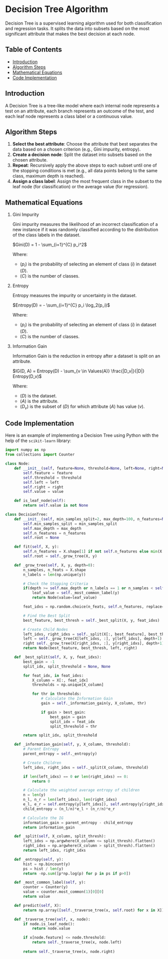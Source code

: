 # Decision Tree Algorithm

Decision Tree is a supervised learning algorithm used for both classification and regression tasks. It splits the data into subsets based on the most significant attribute that makes the best decision at each node.

## Table of Contents
- [Introduction](#introduction)
- [Algorithm Steps](#algorithm-steps)
- [Mathematical Equations](#mathematical-equations)
- [Code Implementation](#code-implementation)

## Introduction

A Decision Tree is a tree-like model where each internal node represents a test on an attribute, each branch represents an outcome of the test, and each leaf node represents a class label or a continuous value.

## Algorithm Steps

1. **Select the best attribute**: Choose the attribute that best separates the data based on a chosen criterion (e.g., Gini impurity, entropy).
2. **Create a decision node**: Split the dataset into subsets based on the chosen attribute.
3. **Repeat**: Recursively apply the above steps to each subset until one of the stopping conditions is met (e.g., all data points belong to the same class, maximum depth is reached).
4. **Assign a class label**: Assign the most frequent class in the subset to the leaf node (for classification) or the average value (for regression).

## Mathematical Equations

1. Gini Impurity

    Gini impurity measures the likelihood of an incorrect classification of a new instance if it was randomly classified according to the distribution of the class labels in the dataset.

    $Gini(D) = 1 - \sum_{i=1}^{C} p_i^2$

    Where:
    - $( p_i )$ is the probability of selecting an element of class $( i )$ in dataset $( D )$.
    - $( C )$ is the number of classes.

2. Entropy

    Entropy measures the impurity or uncertainty in the dataset.

    $Entropy(D) = - \sum_{i=1}^{C} p_i \log_2(p_i)$

    Where:
    - $( p_i )$ is the probability of selecting an element of class $( i )$ in dataset $( D )$.
    - $( C )$ is the number of classes.

3. Information Gain

    Information Gain is the reduction in entropy after a dataset is split on an attribute.

    $IG(D, A) = Entropy(D) - \sum_{v \in Values(A)} \frac{|D_v|}{|D|} Entropy(D_v)$

    Where:
    - $( D )$ is the dataset.
    - $( A )$ is the attribute.
    - $( D_v )$ is the subset of $( D )$ for which attribute $( A )$ has value $( v )$.

## Code Implementation

Here is an example of implementing a Decision Tree using Python with the help of the `scikit-learn` library:

```python
import numpy as np
from collections import Counter

class Node:
    def __init__(self, feature=None, threshold=None, left=None, right=None, *, value=None):
        self.feature = feature
        self.threshold = threshold
        self.left = left
        self.right = right
        self.value = value

    def is_leaf_node(self):
        return self.value is not None

class DecisionTree:
    def __init__(self, min_samples_split=2, max_depth=100, n_features=None):
        self.min_samples_split = min_samples_split
        self.max_depth = max_depth
        self.n_features = n_features
        self.root = None

    def fit(self, X, y):
        self.n_features = X.shape[1] if not self.n_features else min(X.shape[1], self.n_features)
        self.root = self._grow_tree(X, y)

    def _grow_tree(self, X, y, depth=0):
        n_samples, n_feats = X.shape
        n_labels = len(np.unique(y))

        # Check the Stopping Criteria
        if(depth >= self.max_depth or n_labels == 1 or n_samples < self.min_samples_split):
            leaf_value = self._most_common_label(y)
            return Node(value=leaf_value)

        feat_idxs = np.random.choice(n_feats, self.n_features, replace=False)

        # Find the Best Split
        best_feature, best_thresh = self._best_split(X, y, feat_idxs)

        # Create Child Nodes
        left_idxs, right_idxs = self._split(X[:, best_feature], best_thresh)
        left = self._grow_tree(X[left_idxs, :], y[left_idxs], depth+1)
        right self._grow_tree(X[right_idxs, :], y[right_idxs], depth+1)
        return Node(best_feature, best_thresh, left, right)

    def _best_split(self, X, y, feat_idxs):
        best_gain = -1
        split_idx, split_threshold = None, None

        for feat_idx, in feat_idxs:
            X_column = X[:, feat_idx]
            thresholds = np.unique[X_column]

            for thr in thresholds:
                # Calculate the Information Gain
                gain = self._information_gain(y, X_column, thr)

                if gain > best_gain:
                    best_gain = gain
                    split_idx = feat_idx
                    split_threshold = thr

        return split_idx, split_threshold

    def _information_gain(self, y, X_column, threshold):
        # Parent Entropy
        parent_entropy = self._entropy(y)

        # Create Children
        left_idxs, right_idxs = self._split(X_column, threshold)

        if len(left_idxs) == 0 or len(right_idxs) == 0:
            return 0 

        # Calculate the weighted average entropy of children
        n = len(y)
        n_l, n_r = len(left_idxs), len(right_idxs)
        e_l, e_r = self.entropy(y[left_idxs]), self.entropy(y[right_idxs])
        child_entropy = (n_l/n)*e_l + (n_r/n)*e_r 

        # Calculate the IG
        information_gain = parent_entropy - child_entropy
        return information_gain

    def _split(self, X_column, split_thresh):
        left_idxs = np.argwhere(X_column <= split_thresh).flatten()
        right_idxs = np.argwhere(X_column > split_thresh).flatten()
        return left_idxs, right_idxs

    def _entropy(self, y):
        hist = np.bincount(y)
        ps = hist / len(y)
        return -np.sum([p*np.log(p) for p in ps if p>0])

    def _most_common_label(self, y):
        counter = Counter(y)
        value = counter.most_common(1)[0][0]
        return value

    def predict(self, X):
        return np.array([self._traverse_tree(x, self.root) for x in X])

    def _traverse_tree(self, x, node):
        if node.is_leaf_node():
            return node.value

        if x[node.feature] <= node.threshold:
            return self._traverse_tree(x, node.left)
        
        return self._traverse_tree(x, node.right)